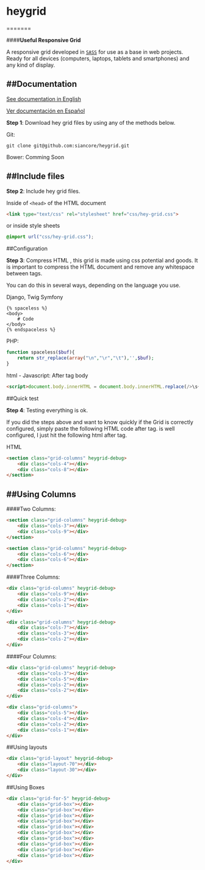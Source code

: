 # heygrid
=======


####**Useful Responsive Grid**


A responsive grid developed in [`SASS`](http://sass-lang.com/) for use as a base in web projects. Ready for all devices (computers, laptops, tablets and smartphones) and any kind of display.

##Documentation
---------------
[See documentation in English](http://heygrid.com/)

[Ver documentación en Español](http://es.heygrid.com/)

**Step 1**: Download  hey grid  files by using any of the methods below.


Git:
```git
git clone git@github.com:siancore/heygrid.git
```

Bower: Comming Soon


##Include files
-----------------

**Step 2**:  Include  hey grid files.

Inside of  `<head>`  of the HTML document

```html
<link type="text/css" rel="stylesheet" href="css/hey-grid.css">
```

or inside style sheets

```css
@import url("css/hey-grid.css");
```


##Configuration

**Step 3**:  Compress HTML , this grid is made using  css  potential and goods. It is important to compress the HTML document and remove any whitespace between tags.

You can do this in several ways, depending on the language you use.

Django, Twig Symfony

```django
{% spaceless %}
<body>
	# Code 	
</body>
{% endspaceless %}
```

PHP:
```php
function spaceless($buf){
	return str_replace(array("\n","\r","\t"),'',$buf);
}
```

html - Javascript: After tag body
```html
<script>document.body.innerHTML = document.body.innerHTML.replace(/>\s+</g, "><");</script>
```

##Quick test

**Step 4**: Testing everything is ok.

If you did the steps above and want to know quickly if the  Grid  is correctly configured, simply paste the following HTML code after tag. is well configured, I just hit the following html after  <body>  tag.

HTML
```html
<section class="grid-columns" heygrid-debug>
	<div class="cols-4"></div>
	<div class="cols-8"></div>
</section>
```

##Using Columns
---------------

####Two Columns:

```html
<section class="grid-columns" heygrid-debug>
	<div class="cols-3"></div>
	<div class="cols-9"></div>
</section>

<section class="grid-columns" heygrid-debug>
	<div class="cols-6"></div>
	<div class="cols-6"></div>
</section>
```

####Three Columns:

```html
<div class="grid-columns" heygrid-debug>
	<div class="cols-9"></div>
	<div class="cols-2"></div>
	<div class="cols-1"></div>
</div>

<div class="grid-columns" heygrid-debug>
	<div class="cols-7"></div>
	<div class="cols-3"></div>
	<div class="cols-2"></div>
</div>
```

####Four Columns:

```html
<div class="grid-columns" heygrid-debug>
	<div class="cols-3"></div>
	<div class="cols-5"></div>
	<div class="cols-2"></div>
	<div class="cols-2"></div>
</div>

<div class="grid-columns">
	<div class="cols-5"></div>
	<div class="cols-4"></div>
	<div class="cols-2"></div>
	<div class="cols-1"></div>
</div>
```

##Using layouts


```html
<div class="grid-layout" heygrid-debug>
	<div class="layout-70"></div>
	<div class="layout-30"></div>
</div>
```

##Using Boxes


```html
<div class="grid-for-5" heygrid-debug>
	<div class="grid-box"></div>
	<div class="grid-box"></div>
	<div class="grid-box"></div>
	<div class="grid-box"></div>
	<div class="grid-box"></div>
	<div class="grid-box"></div>
	<div class="grid-box"></div>
	<div class="grid-box"></div>
	<div class="grid-box"></div>
	<div class="grid-box"></div>
</div>
```








